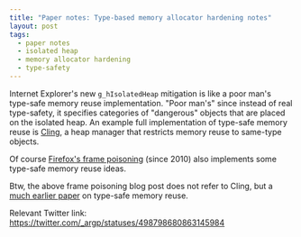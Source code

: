 ```yaml
---
title: "Paper notes: Type-based memory allocator hardening notes"
layout: post
tags:
  - paper notes
  - isolated heap
  - memory allocator hardening
  - type-safety
---
```

Internet Explorer's new `g_hIsolatedHeap` mitigation is like a poor man's
type-safe memory reuse implementation. "Poor man's" since instead of real
type-safety, it specifies categories of "dangerous" objects that are placed
on the isolated heap. An example full implementation of type-safe memory
reuse is <a href="/public/3f7f268d4896869a6634f76403e5954b.pdf">Cling</a>,
a heap manager that restricts memory reuse to same-type objects.

Of course
<a href="http://robert.ocallahan.org/2010/10/mitigating-dangling-pointer-bugs-using_15.html">Firefox's
frame poisoning</a> (since 2010) also implements some type-safe memory reuse
ideas.

Btw, the above frame poisoning blog post does not refer to Cling, but a
<a href="/public/a8f45baeab77e1bf41d30dce444523b3.pdf">much earlier paper</a>
on type-safe memory reuse.

Relevant Twitter link:
<a href="https://twitter.com/_argp/statuses/498798680863145984">https://twitter.com/_argp/statuses/498798680863145984</a>
